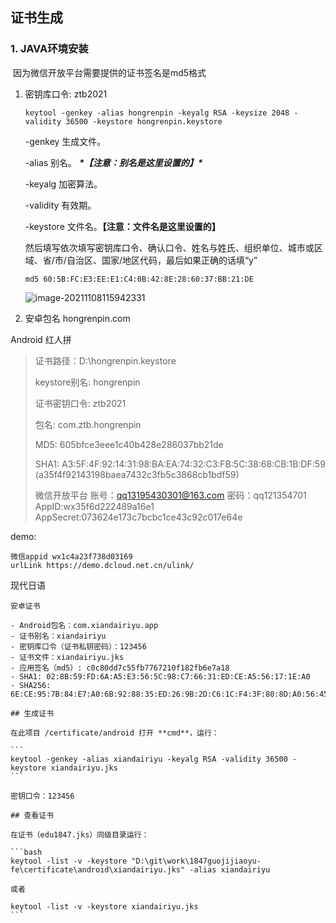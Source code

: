 ## 证书生成 

### 1. JAVA环境安装

​		因为微信开放平台需要提供的证书签名是md5格式



1. 密钥库口令: ztb2021

   ```
   keytool -genkey -alias hongrenpin -keyalg RSA -keysize 2048 -validity 36500 -keystore hongrenpin.keystore
   ```

   -genkey 生成文件。

     -alias 别名。 ***\*【注意：别名是这里设置的】\****

     -keyalg 加密算法。

     -validity 有效期。

     -keystore 文件名。**【注意：文件名是这里设置的】**

    然后填写依次填写密钥库口令、确认口令、姓名与姓氏、组织单位、城市或区域、省/市/自治区、国家/地区代码，最后如果正确的话填“y”

   ```
   md5 60:5B:FC:E3:EE:E1:C4:0B:42:8E:28:60:37:BB:21:DE
   ```

   ![image-20211108115942331](https://i.loli.net/2021/11/08/ybWt37OVfhFeU4z.png)

2. 安卓包名 hongrenpin.com



Android 红人拼

> 证书路径：D:\hongrenpin.keystore
>
> keystore别名: hongrenpin
>
> 证书密钥口令:  ztb2021
>
> 包名:  com.ztb.hongrenpin
>
> MD5:  605bfce3eee1c40b428e286037bb21de 
>
> SHA1:  A3:5F:4F:92:14:31:98:BA:EA:74:32:C3:FB:5C:38:68:CB:1B:DF:59 (a35f4f92143198baea7432c3fb5c3868cb1bdf59)
>
> 微信开放平台
> 账号：qq13195430301@163.com
> 密码：qq121354701
> AppID:wx35f6d222489a16e1
> AppSecret:073624e173c7bcbc1ce43c92c017e64e

demo:

```
微信appid wx1c4a23f738d03169
urlLink https://demo.dcloud.net.cn/ulink/
```

现代日语

````
安卓证书

- Android包名：com.xiandairiyu.app
- 证书别名：xiandairiyu
- 密钥库口令（证书私钥密码）：123456
- 证书文件：xiandairiyu.jks
- 应用签名（md5）: c0c80dd7c55fb7767210f182fb6e7a18
- SHA1: 02:8B:59:FD:6A:A5:E3:56:5C:98:C7:66:31:ED:CE:A5:56:17:1E:A0
- SHA256: 6E:CE:95:7B:84:E7:A0:6B:92:88:35:ED:26:9B:2D:C6:1C:F4:3F:80:8D:A0:56:45:83:EB:79:FE:6E:2B:E9:C6

## 生成证书

在此项目 /certificate/android 打开 **cmd**，运行：

```
keytool -genkey -alias xiandairiyu -keyalg RSA -validity 36500 -keystore xiandairiyu.jks
```

密钥口令：123456

## 查看证书

在证书（edu1847.jks）同级目录运行：

```bash
keytool -list -v -keystore "D:\git\work\1847guojijiaoyu-fe\certificate\android\xiandairiyu.jks" -alias xiandairiyu

或者

keytool -list -v -keystore xiandairiyu.jks
```



````

